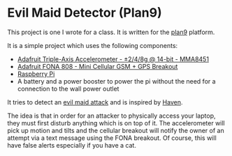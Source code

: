 # Evil Maid Detector (Plan9)

This project is one I wrote for a class. It is written for the [plan9](https://9p.io/plan9/) platform.

It is a simple project which uses the following components:
* [Adafruit Triple-Axis Accelerometer - ±2/4/8g @ 14-bit - MMA8451](https://www.adafruit.com/product/2019)
* [Adafruit FONA 808 - Mini Cellular GSM + GPS Breakout](https://www.adafruit.com/product/2542)
* [Raspberry Pi](https://www.raspberrypi.org/)
* A battery and a power booster to power the pi without the need for a connection
to the wall power outlet

It tries to detect an [evil maid attack](https://security.stackexchange.com/questions/159173/what-exactly-is-an-evil-maid-attack) and is inspired by [Haven](https://www.wired.com/story/snowden-haven-app-turns-phone-into-home-security-system/).

The idea is that in order for an attacker to physically access your laptop, they
must first disturb anything which is on top of it. The accelerometer will pick
up motion and tilts and the cellular breakout will notify the owner of an
attempt via a text message using the FONA breakout. Of course, this will have
false alerts especially if you have a cat.

